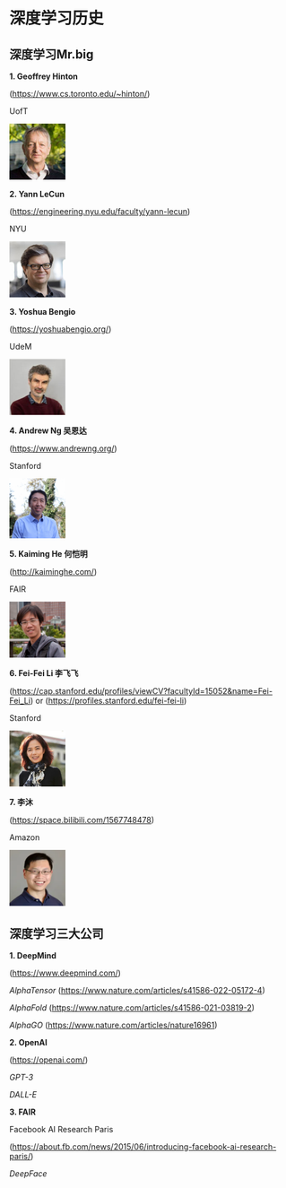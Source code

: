 # 深度学习历史

## 深度学习Mr.big

**1. Geoffrey Hinton**

(https://www.cs.toronto.edu/~hinton/)

UofT

<img src="https://github.com/Liyitan2022/NNDL-from-Scratch/blob/main/history/images/hinton.png" width="100px">

**2. Yann LeCun**

(https://engineering.nyu.edu/faculty/yann-lecun)

NYU

<img src="https://github.com/Liyitan2022/NNDL-from-Scratch/blob/main/history/images/yann-lecun.jpg" width="100px">

**3. Yoshua Bengio**

(https://yoshuabengio.org/)

UdeM

<img src="https://github.com/Liyitan2022/NNDL-from-Scratch/blob/main/history/images/bengio.jpg" width="100px">

**4. Andrew Ng 吴恩达**

(https://www.andrewng.org/)

Stanford

<img src="https://github.com/Liyitan2022/NNDL-from-Scratch/blob/main/history/images/andrew-ng.jpg" width="100px">

**5. Kaiming He 何恺明**

(http://kaiminghe.com/)

FAIR

<img src="https://github.com/Liyitan2022/NNDL-from-Scratch/blob/main/history/images/he.jpg" width="100px">

**6. Fei-Fei Li 李飞飞**

(https://cap.stanford.edu/profiles/viewCV?facultyId=15052&name=Fei-Fei_Li) or (https://profiles.stanford.edu/fei-fei-li)

Stanford

<img src="https://github.com/Liyitan2022/NNDL-from-Scratch/blob/main/history/images/lifeifei.jpg" width="100px">

**7. 李沐**

(https://space.bilibili.com/1567748478)

Amazon

<img src="https://github.com/Liyitan2022/NNDL-from-Scratch/blob/main/history/images/limu.jpg" width="100px">

## 深度学习三大公司

**1. DeepMind**

(https://www.deepmind.com/)

*AlphaTensor* (https://www.nature.com/articles/s41586-022-05172-4)

*AlphaFold* (https://www.nature.com/articles/s41586-021-03819-2)

*AlphaGO* (https://www.nature.com/articles/nature16961)

**2. OpenAI**

(https://openai.com/)

*GPT-3*

*DALL-E*

**3. FAIR**

Facebook AI Research Paris

(https://about.fb.com/news/2015/06/introducing-facebook-ai-research-paris/)

*DeepFace*
